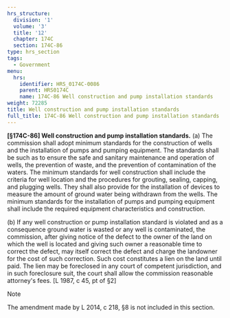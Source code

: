 ```yaml
---
hrs_structure:
  division: '1'
  volume: '3'
  title: '12'
  chapter: 174C
  section: 174C-86
type: hrs_section
tags:
  - Government
menu:
  hrs:
    identifier: HRS_0174C-0086
    parent: HRS0174C
    name: 174C-86 Well construction and pump installation standards
weight: 72285
title: Well construction and pump installation standards
full_title: 174C-86 Well construction and pump installation standards
---
```

**[§174C-86] Well construction and pump installation standards.** (a) The commission shall adopt minimum standards for the construction of wells and the installation of pumps and pumping equipment. The standards shall be such as to ensure the safe and sanitary maintenance and operation of wells, the prevention of waste, and the prevention of contamination of the waters. The minimum standards for well construction shall include the criteria for well location and the procedures for grouting, sealing, capping, and plugging wells. They shall also provide for the installation of devices to measure the amount of ground water being withdrawn from the wells. The minimum standards for the installation of pumps and pumping equipment shall include the required equipment characteristics and construction.

(b) If any well construction or pump installation standard is violated and as a consequence ground water is wasted or any well is contaminated, the commission, after giving notice of the defect to the owner of the land on which the well is located and giving such owner a reasonable time to correct the defect, may itself correct the defect and charge the landowner for the cost of such correction. Such cost constitutes a lien on the land until paid. The lien may be foreclosed in any court of competent jurisdiction, and in such foreclosure suit, the court shall allow the commission reasonable attorney's fees. [L 1987, c 45, pt of §2]

Note

The amendment made by L 2014, c 218, §8 is not included in this section.